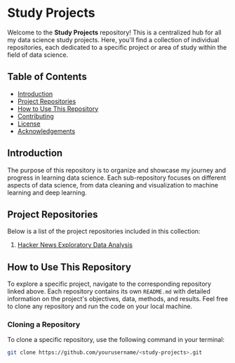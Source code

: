 # Study Projects

Welcome to the **Study Projects** repository! This is a centralized hub for all my data science study projects. Here, you'll find a collection of individual repositories, each dedicated to a specific project or area of study within the field of data science.

## Table of Contents

- [Introduction](#introduction)
- [Project Repositories](#project-repositories)
- [How to Use This Repository](#how-to-use-this-repository)
- [Contributing](#contributing)
- [License](#license)
- [Acknowledgements](#acknowledgements)

## Introduction

The purpose of this repository is to organize and showcase my journey and progress in learning data science. Each sub-repository focuses on different aspects of data science, from data cleaning and visualization to machine learning and deep learning.

## Project Repositories

Below is a list of the project repositories included in this collection:

1. [Hacker News Exploratory Data Analysis](https://github.com/rdcar/study-projects/hacker-news-posts)

## How to Use This Repository

To explore a specific project, navigate to the corresponding repository linked above. Each repository contains its own `README.md` with detailed information on the project's objectives, data, methods, and results. Feel free to clone any repository and run the code on your local machine.

### Cloning a Repository

To clone a specific repository, use the following command in your terminal:

```bash
git clone https://github.com/yourusername/<study-projects>.git